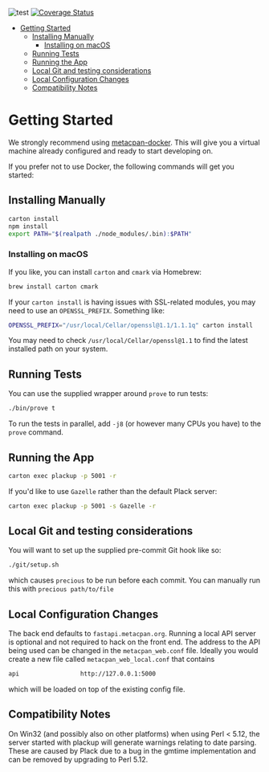 ![test](https://github.com/metacpan/metacpan-web/workflows/test/badge.svg?branch=master)
[![Coverage Status](https://coveralls.io/repos/metacpan/metacpan-web/badge.svg)](https://coveralls.io/r/metacpan/metacpan-web)

<!-- vim-markdown-toc GFM -->

- [Getting Started](#getting-started)
  - [Installing Manually](#installing-manually)
    - [Installing on macOS](#installing-on-macos)
  - [Running Tests](#running-tests)
  - [Running the App](#running-the-app)
  - [Local Git and testing considerations](#local-git-and-testing-considerations)
  - [Local Configuration Changes](#local-configuration-changes)
  - [Compatibility Notes](#compatibility-notes)

<!-- vim-markdown-toc -->

# Getting Started

We strongly recommend using
[metacpan-docker](https://github.com/metacpan/metacpan-docker). This will give
you a virtual machine already configured and ready to start developing on.

If you prefer not to use Docker, the following commands will get you started:

## Installing Manually

```bash
carton install
npm install
export PATH="$(realpath ./node_modules/.bin):$PATH"
```

### Installing on macOS

If you like, you can install `carton` and `cmark` via Homebrew:

```bash
brew install carton cmark
```

If your `carton install` is having issues with SSL-related modules, you may need
to use an `OPENSSL_PREFIX`. Something like:

```bash
OPENSSL_PREFIX="/usr/local/Cellar/openssl@1.1/1.1.1q" carton install
```

You may need to check `/usr/local/Cellar/openssl@1.1` to find the latest
installed path on your system.

## Running Tests

You can use the supplied wrapper around `prove` to run tests:

```bash
./bin/prove t
```

To run the tests in parallel, add `-j8` (or however many CPUs you have) to the
`prove` command.

## Running the App

```bash
carton exec plackup -p 5001 -r
```

If you'd like to use `Gazelle` rather than the default Plack server:

```bash
carton exec plackup -p 5001 -s Gazelle -r
```

## Local Git and testing considerations

You will want to set up the supplied pre-commit Git hook like so:

```bash
./git/setup.sh
```

which causes `precious` to be run before each commit. You can manually run this
with `precious path/to/file`

## Local Configuration Changes

The back end defaults to `fastapi.metacpan.org`. Running a local API server is
optional and not required to hack on the front end. The address to the API being
used can be changed in the `metacpan_web.conf` file. Ideally you would create a
new file called `metacpan_web_local.conf` that contains

```bash
api                 http://127.0.0.1:5000
```

which will be loaded on top of the existing config file.

## Compatibility Notes

On Win32 (and possibly also on other platforms) when using Perl < 5.12, the
server started with plackup will generate warnings relating to date parsing.
These are caused by Plack due to a bug in the gmtime implementation and can be
removed by upgrading to Perl 5.12.
